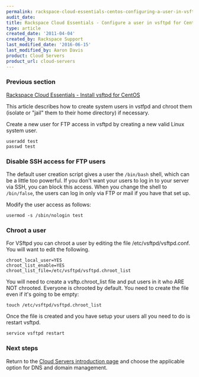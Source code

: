```yaml
---
permalink: rackspace-cloud-essentials-centos-configuring-a-user-in-vsftpd/
audit_date:
title: Rackspace Cloud Essentials - Configure a user in vsftpd for CentOS
type: article
created_date: '2011-04-04'
created_by: Rackspace Support
last_modified_date: '2016-06-15'
last_modified_by: Aaron Davis
product: Cloud Servers
product_url: cloud-servers
---
```


### Previous section

[Rackspace Cloud Essentials - Install vsftpd for CentOS](/how-to/rackspace-cloud-essentials-centos-configuring-a-user-in-vsftpd)

This article describes how to create system users in vstfpd and
chroot them (isolate or "jail" them to their home directory) if necessary.

Create a new user for FTP access in vsftpd by creating a new valid Linux system user.

    useradd test
    passwd test

### Disable SSH access for FTP users

The default user creation script gives a user the `/bin/bash` shell,
which can be a little too powerful. If you don't want your users
to log in to your server via SSH, you can block this access. When you 
change the shell to `/bin/false`, the users can log in only
via FTP or mail if you have that set up. 

Modify the user access as follows:

    usermod -s /sbin/nologin test

### Chroot a user

For VSftpd you can chroot a user by editing the file /etc/vsftpd/vsftpd.conf.  You will want to edit the following.  

    chroot_local_user=YES
    chroot_list_enable=YES
    chroot_list_file=/etc/vsftpd/vsftpd.chroot_list

You will need to create a vsftp.chroot_list file and put users in it who ARE NOT chrooted. Everyone is chrooted by default. You need to create the file even if it's going to be empty:

    touch /etc/vsftpd/vsftpd.chroot_list
    
Once the file is created and you have setup your users all you need to do is restart vsftpd.

    service vsftpd restart

### Next steps

Return to the [Cloud Servers introduction page](/how-to/cloud-servers) and choose the applicable option for DNS and domain management.
